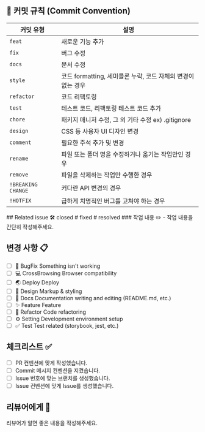 ## 🚀 커밋 규칙 (Commit Convention)

| **커밋 유형**      | **설명**                                                  |
|-------------------|---------------------------------------------------------|
| `feat`            | 새로운 기능 추가                                          |
| `fix`             | 버그 수정                                                 |
| `docs`            | 문서 수정                                                 |
| `style`           | 코드 formatting, 세미콜론 누락, 코드 자체의 변경이 없는 경우 |
| `refactor`        | 코드 리팩토링                                             |
| `test`            | 테스트 코드, 리팩토링 테스트 코드 추가                    |
| `chore`           | 패키지 매니저 수정, 그 외 기타 수정 ex) .gitignore         |
| `design`          | CSS 등 사용자 UI 디자인 변경                              |
| `comment`         | 필요한 주석 추가 및 변경                                   |
| `rename`          | 파일 또는 폴더 명을 수정하거나 옮기는 작업만인 경우       |
| `remove`          | 파일을 삭제하는 작업만 수행한 경우                        |
| `!BREAKING CHANGE`| 커다란 API 변경의 경우                                    |
| `!HOTFIX`         | 급하게 치명적인 버그를 고쳐야 하는 경우                   |
<P>
  ## Related issue 🛠
closed #<issue_number>
fixed #<issue_number>
resolved #<issue_number>## 작업 내용 ✏️
- 작업 내용을 간단히 작성해주세요.

## 변경 사항 📋
- [ ] 🐞 BugFix Something isn't working
- [ ] 💻 CrossBrowsing Browser compatibility
- [ ] 🌏 Deploy Deploy
- [ ] 🎨 Design Markup & styling
- [ ] 📃 Docs Documentation writing and editing (README.md, etc.)
- [ ] ✨ Feature Feature
- [ ] 🔨 Refactor Code refactoring
- [ ] ⚙️ Setting Development environment setup
- [ ] ✅ Test Test related (storybook, jest, etc.)

## 체크리스트 ✅
- [ ] PR 컨벤션에 맞게 작성했습니다.
- [ ] Commit 메시지 컨벤션을 지켰습니다.
- [ ] Issue 번호에 맞는 브랜치를 생성했습니다.
- [ ] Issue 컨벤션에 맞게 Issue를 생성했습니다.

## 리뷰어에게 📢
리뷰어가 알면 좋은 내용을 작성해주세요.
</P>
